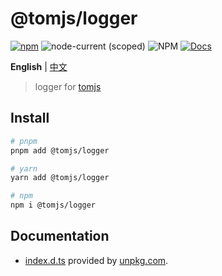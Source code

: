# @tomjs/logger

[![npm](https://img.shields.io/npm/v/@tomjs/logger)](https://www.npmjs.com/package/@tomjs/logger) ![node-current (scoped)](https://img.shields.io/node/v/@tomjs/logger) ![NPM](https://img.shields.io/npm/l/@tomjs/logger) [![Docs](https://img.shields.io/badge/API-unpkg-orange)](https://www.unpkg.com/browse/@tomjs/logger/dist/index.d.ts)

**English** | [中文](./README.zh_CN.md)

> logger for [tomjs](https://github.com/tomjs)

## Install

```bash
# pnpm
pnpm add @tomjs/logger

# yarn
yarn add @tomjs/logger

# npm
npm i @tomjs/logger
```

## Documentation

- [index.d.ts](https://www.unpkg.com/browse/@tomjs/logger/dist/index.d.ts) provided by [unpkg.com](https://www.unpkg.com).
